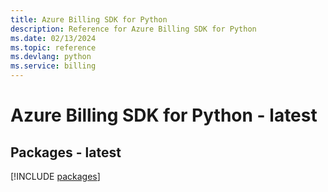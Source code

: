 ```yaml
---
title: Azure Billing SDK for Python
description: Reference for Azure Billing SDK for Python
ms.date: 02/13/2024
ms.topic: reference
ms.devlang: python
ms.service: billing
---
```

# Azure Billing SDK for Python - latest
## Packages - latest
[!INCLUDE [packages](billing-index.md)]